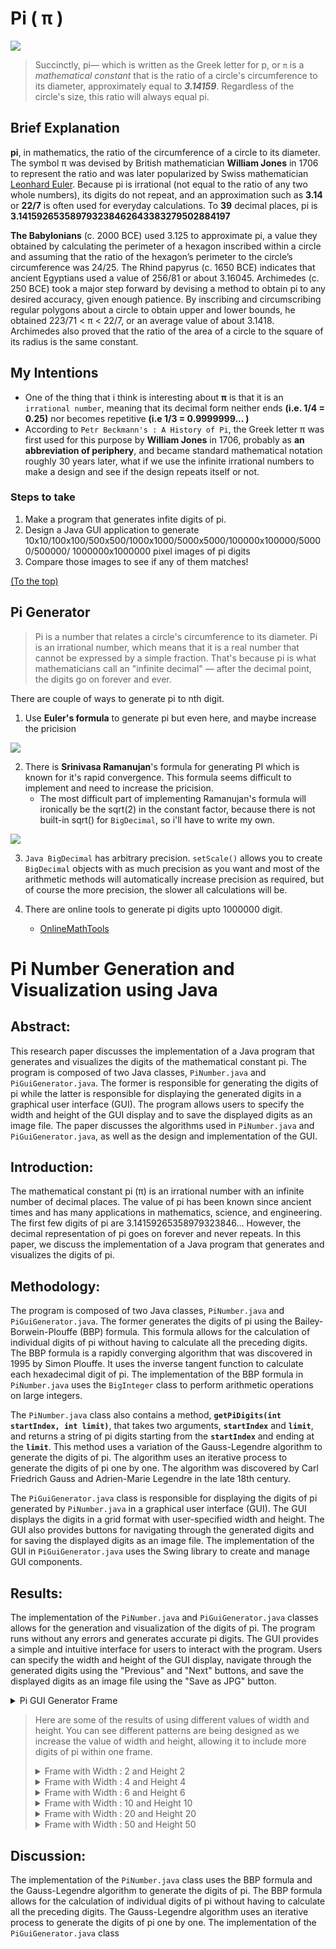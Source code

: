 <div id="top"></div>

# Pi ( π )
<img src="https://user-images.githubusercontent.com/81584201/234070336-63860fbd-6cf5-4da9-abc0-c272a9a69e97.jpg" />

> Succinctly, pi— which is written as the Greek letter for p, or `π` is a _mathematical constant_ that is the ratio of a circle's circumference to its diameter, approximately equal to **_3.14159_**. Regardless of the circle's size, this ratio will always equal pi.

## Brief Explanation

**pi**, in mathematics, the ratio of the circumference of a circle to its diameter. The symbol π was devised by British mathematician **William Jones** in 1706 to represent the ratio and was later popularized by Swiss mathematician <a href="https://en.wikipedia.org/wiki/Leonhard_Euler">Leonhard Euler</a>. Because pi is irrational (not equal to the ratio of any two whole numbers), its digits do not repeat, and an approximation such as **3.14** or **22/7** is often used for everyday calculations. To **39** decimal places, pi is **__3.141592653589793238462643383279502884197__**

**The Babylonians** (c. 2000 BCE) used 3.125 to approximate pi, a value they obtained by calculating the perimeter of a hexagon inscribed within a circle and assuming that the ratio of the hexagon’s perimeter to the circle’s circumference was 24/25. The Rhind papyrus (c. 1650 BCE) indicates that ancient Egyptians used a value of 256/81 or about 3.16045. Archimedes (c. 250 BCE) took a major step forward by devising a method to obtain pi to any desired accuracy, given enough patience. By inscribing and circumscribing regular polygons about a circle to obtain upper and lower bounds, he obtained 223/71 < π < 22/7, or an average value of about 3.1418. Archimedes also proved that the ratio of the area of a circle to the square of its radius is the same constant.

## My Intentions 

* One of the thing that i think is interesting about **π** is that it is an `irrational number`, meaning that its decimal form neither ends __(i.e. 1/4 = 0.25)__ nor becomes repetitive __(i.e 1/3 = 0.9999999... )__
* According to `Petr Beckmann's : A History of Pi`, the Greek letter π was first used for this purpose by **William Jones** in 1706, probably as __an abbreviation of periphery__, and became standard mathematical notation roughly 30 years later, what if we use the infinite irrational numbers to make a design and see if the design repeats itself or not. 

### Steps to take

1. Make a program that generates infite digits of pi. 
2. Design a Java GUI application to generate 10x10/100x100/500x500/1000x1000/5000x5000/100000x100000/50000/500000/ 1000000x1000000 pixel images of pi digits
3. Compare those images to see if any of them matches!

<a href="#top">(To the top)</a>
## Pi Generator
> Pi is a number that relates a circle's circumference to its diameter. Pi is an irrational number, which means that it is a real number that cannot be expressed by a simple fraction. That's because pi is what mathematicians call an "infinite decimal" — after the decimal point, the digits go on forever and ever.

There are couple of ways to generate pi to nth digit.  

1. Use **Euler's formula** to generate pi but even here, and maybe increase the pricision 

<img src="https://user-images.githubusercontent.com/81584201/189499965-0962fa5b-2361-4d6e-a379-b4182a719ae6.png"/>

2. There is **Srinivasa Ramanujan**'s formula for generating PI which is known for it's rapid convergence. This formula seems difficult to implement and need to increase the pricision. 
   - The most difficult part of implementing Ramanujan's formula will ironically be the sqrt(2) in the constant factor, because there is not built-in sqrt() for `BigDecimal`, so i'll have to write my own.
<img src="https://user-images.githubusercontent.com/81584201/189500048-37056b78-a721-4d4c-9ba9-1a93ec16369e.png"/>
   

3. `Java BigDecimal` has arbitrary precision. `setScale()` allows you to create `BigDecimal` objects with as much precision as you want and most of the arithmetic methods will automatically increase precision as required, but of course the more precision, the slower all calculations will be.

4. There are online tools to generate pi digits upto 1000000 digit. 
   - <a href="https://onlinemathtools.com/generate-pi-digits?&count=100&include-3=true&separator=">OnlineMathTools</a>

# Pi Number Generation and Visualization using Java
## Abstract:
This research paper discusses the implementation of a Java program that generates and visualizes the digits of the mathematical constant pi. The program is composed of two Java classes, `PiNumber.java` and `PiGuiGenerator.java`. The former is responsible for generating the digits of pi while the latter is responsible for displaying the generated digits in a graphical user interface (GUI). The program allows users to specify the width and height of the GUI display and to save the displayed digits as an image file. The paper discusses the algorithms used in `PiNumber.java` and `PiGuiGenerator.java`, as well as the design and implementation of the GUI.

## Introduction:
The mathematical constant pi (π) is an irrational number with an infinite number of decimal places. The value of pi has been known since ancient times and has many applications in mathematics, science, and engineering. The first few digits of pi are 3.14159265358979323846... However, the decimal representation of pi goes on forever and never repeats. In this paper, we discuss the implementation of a Java program that generates and visualizes the digits of pi.

## Methodology:
The program is composed of two Java classes, `PiNumber.java` and `PiGuiGenerator.java`. The former generates the digits of pi using the Bailey-Borwein-Plouffe (BBP) formula. This formula allows for the calculation of individual digits of pi without having to calculate all the preceding digits. The BBP formula is a rapidly converging algorithm that was discovered in 1995 by Simon Plouffe. It uses the inverse tangent function to calculate each hexadecimal digit of pi. The implementation of the BBP formula in `PiNumber.java` uses the `BigInteger` class to perform arithmetic operations on large integers.

The `PiNumber.java` class also contains a method, **`getPiDigits(int startIndex, int limit)`**, that takes two arguments, **`startIndex`** and **`limit`**, and returns a string of pi digits starting from the **`startIndex`** and ending at the **`limit`**. This method uses a variation of the Gauss-Legendre algorithm to generate the digits of pi. The algorithm uses an iterative process to generate the digits of pi one by one. The algorithm was discovered by Carl Friedrich Gauss and Adrien-Marie Legendre in the late 18th century.

The `PiGuiGenerator.java` class is responsible for displaying the digits of pi generated by `PiNumber.java` in a graphical user interface (GUI). The GUI displays the digits in a grid format with user-specified width and height. The GUI also provides buttons for navigating through the generated digits and for saving the displayed digits as an image file. The implementation of the GUI in `PiGuiGenerator.java` uses the Swing library to create and manage GUI components.

## Results:
The implementation of the `PiNumber.java` and `PiGuiGenerator.java` classes allows for the generation and visualization of the digits of pi. The program runs without any errors and generates accurate pi digits. The GUI provides a simple and intuitive interface for users to interact with the program. Users can specify the width and height of the GUI display, navigate through the generated digits using the "Previous" and "Next" buttons, and save the displayed digits as an image file using the "Save as JPG" button.

<details><summary>Pi GUI Generator Frame</summary>
 
 ![OutputResult](https://user-images.githubusercontent.com/81584201/234064659-dc71976b-3b63-446b-b4dc-fe8c8b72617a.jpg)
 
</details>

> Here are some of the results of using different values of width and height. You can see different patterns are being designed as we increase the value of width and height, allowing it to include more digits of pi within one frame. 
> 
> <details><summary>Frame with Width : 2 and Height 2</summary>
>
> This Gif contains 50 images.
>
> ![2x2](https://user-images.githubusercontent.com/81584201/234066064-97939308-8897-416e-9615-57b5f89a6362.gif)
> 
> </details>
> 
> 
> <details><summary>Frame with Width : 4 and Height 4</summary>
>
> This Gif contains 50 images.
>
> ![4x4](https://user-images.githubusercontent.com/81584201/234066083-b666314a-c1f0-44e3-9057-a0fa781b0700.gif)
> 
> </details>
> 
> 
> <details><summary>Frame with Width : 6 and Height 6</summary>
>
> This Gif contains 50 images.
>
> ![6x6](https://user-images.githubusercontent.com/81584201/234066103-b983ae8d-7eaa-4718-a1a5-f3910dc6ac65.gif)
> 
> </details>
> 
> 
> <details><summary>Frame with Width : 10 and Height 10</summary>
>
> This Gif contains 50 images.
>
> ![10x10](https://user-images.githubusercontent.com/81584201/234066148-88fc1edc-5169-48ea-b7e3-246a1b408a9c.gif)
> 
> </details>
> 
> 
> <details><summary>Frame with Width : 20 and Height 20</summary>
>
> This Gif contains 25 images.
>
> ![20x20](https://user-images.githubusercontent.com/81584201/234066246-9ed1c359-8415-419e-9d66-7ea55eb8d6a4.gif)
> 
> </details>
> 
> 
> <details><summary>Frame with Width : 50 and Height 50</summary>
>
> This Gif contains 10 images.
>
> ![50x50](https://user-images.githubusercontent.com/81584201/234066273-a1080471-9d9e-45e5-b05b-a407ad3150c1.gif)
> 
> </details>
> 
## Discussion:
The implementation of the `PiNumber.java` class uses the BBP formula and the Gauss-Legendre algorithm to generate the digits of pi. The BBP formula allows for the calculation of individual digits of pi without having to calculate all the preceding digits. The Gauss-Legendre algorithm uses an iterative process to generate the digits of pi one by one. The implementation of the `PiGuiGenerator.java` class




